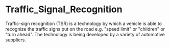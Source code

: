 # Traffic_Signal_Recognition
Traffic-sign recognition (TSR) is a technology by which a vehicle is able to recognize the traffic signs put on the road e.g. "speed limit" or "children" or "turn ahead". The technology is being developed by a variety of automotive suppliers.
